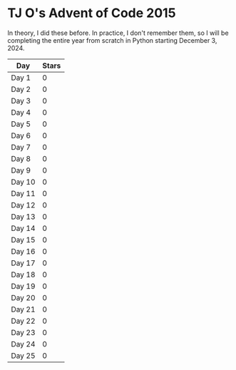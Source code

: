 # TJ O's Advent of Code 2015

In theory, I did these before. In practice, I don't remember them, so I will be completing the entire year from scratch in Python starting December 3, 2024. 

| Day | Stars |
|---|---|
| Day 1 | 0 |
| Day 2 | 0 |
| Day 3 | 0 |
| Day 4 | 0 |
| Day 5 | 0 |
| Day 6 | 0 |
| Day 7 | 0 |
| Day 8 | 0 |
| Day 9 | 0 |
| Day 10 | 0 |
| Day 11 | 0 |
| Day 12 | 0 |
| Day 13 | 0 |
| Day 14 | 0 |
| Day 15 | 0 |
| Day 16 | 0 |
| Day 17 | 0 |
| Day 18 | 0 |
| Day 19 | 0 |
| Day 20 | 0 |
| Day 21 | 0 |
| Day 22 | 0 |
| Day 23 | 0 |
| Day 24 | 0 |
| Day 25 | 0 |